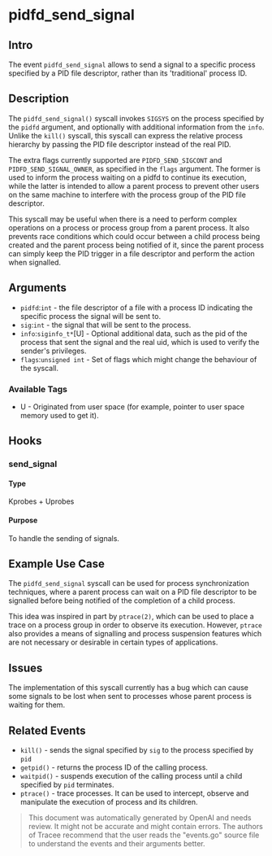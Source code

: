 
# pidfd_send_signal

## Intro
The event `pidfd_send_signal` allows to send a signal to a specific process specified by a PID file descriptor, rather than its 'traditional' process ID. 

## Description
The `pidfd_send_signal()` syscall invokes `SIGSYS` on the process specified by the `pidfd` argument, and optionally with additional information from the `info`. Unlike the `kill()` syscall, this syscall can express the relative process hierarchy by passing the PID file descriptor instead of the real PID.

The extra flags currently supported are `PIDFD_SEND_SIGCONT` and `PIDFD_SEND_SIGNAL_OWNER`, as specified in the `flags` argument. The former is used to inform the process waiting on a pidfd to continue its execution, while the latter is intended to allow a parent process to prevent other users on the same machine to interfere with the process group of the PID file descriptor.

This syscall may be useful when there is a need to perform complex operations on a process or process group from a parent process. It also prevents race conditions which could occur between a child process being created and the parent process being notified of it, since the parent process can simply keep the PID trigger in a file descriptor and perform the action when signalled.

## Arguments
* `pidfd`:`int` - the file descriptor of a file with a process ID indicating the specific process the signal will be sent to.
* `sig`:`int` - the signal that will be sent to the process.
* `info`:`siginfo_t*`[U] - Optional additional data, such as the pid of the process that sent the signal and the real uid, which is used to verify the sender's privileges.
* `flags`:`unsigned int` - Set of flags which might change the behaviour of the syscall.

### Available Tags
* U - Originated from user space (for example, pointer to user space memory used to get it).

## Hooks
### send_signal
#### Type 
Kprobes + Uprobes
#### Purpose 
To handle the sending of signals.

## Example Use Case
The `pidfd_send_signal` syscall can be used for process synchronization techniques, where a parent process can wait on a PID file descriptor to be signalled before being notified of the completion of a child process.

This idea was inspired in part by `ptrace(2)`, which can be used to place a trace on a process group in order to observe its execution. However, `ptrace` also provides a means of signalling and process suspension features which are not necessary or desirable in certain types of applications.

## Issues
The implementation of this syscall currently has a bug which can cause some signals to be lost when sent to processes whose parent process is waiting for them.

## Related Events
* `kill()` - sends the signal specified by `sig` to the process specified by `pid`
* `getpid()` - returns the process ID of the calling process.
* `waitpid()` - suspends execution of the calling process until a child specified by `pid` terminates. 
* `ptrace()` - trace processes. It can be used to intercept, observe and manipulate the execution of process and its children.

> This document was automatically generated by OpenAI and needs review. It might
> not be accurate and might contain errors. The authors of Tracee recommend that
> the user reads the "events.go" source file to understand the events and their
> arguments better.
